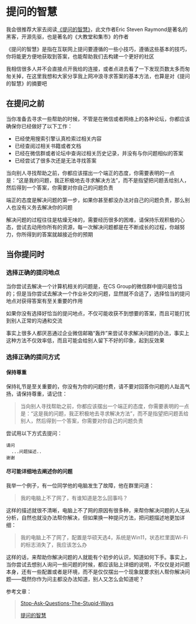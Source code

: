 # 提问的智慧

我会很推荐大家去阅读[《提问的智慧》](提问的智慧.md)，此文作者Eric Steven Raymond是著名的黑客，开源先驱，也是著名的《大教堂和集市》的作者

《提问的智慧》是指在互联网上提问要遵循的一些小技巧，遵循这些基本的技巧，你将能更方便地获取到答案，也能帮助我们去构建一个更好的社区

我相信很多人并不会直接点开我给的连接，或者点进去看了一下发现页数太多而匆匆关掉，在这里我想和大家分享我上网冲浪寻求答案的基本方法，也算是对《提问的智慧》的摘要吧

## 在提问之前

当你准备去寻求一些帮助的时候，不管是在微信或者网络上的各种论坛，你都应该确保你已经做好了以下工作：

- 已经使用搜索引擎认真检索过相关内容
- 已经查阅过相关书籍或者文档
- 已经在微信群或者论坛中查询过相关历史记录，并没有与你问题相似的答案
- 已经尝试了很多次还是无法寻找答案

当向别人寻找帮助之前，你都应该摆出一个端正的态度，你需要表明的一点是：“这是我的问题，我正积极地去寻求解决方法”，而不是指望把问题丢给别人，然后得到一个答案，你需要对你自己的问题负责

端正的态度是解决问题的第一步，如果你甚至都没办法对自己的问题负责，那么别人也没有义务去解决你的问题

解决问题的过程往往是枯燥无味的，需要经历很多的困难，请保持乐观积极的心态，尝试去动用你所有的资源，每一次解决问题都是在不断成长的过程，你越努力，你所得到的答案就越接近你的预期

## 当你提问时

### 选择正确的提问地点

当你尝试去解决一个计算机相关的问题是，在CS Group的微信群中提问是恰当的；但是当你尝试去解决一个作业补交的问题，显然就不合适了，选择恰当的提问地点对获得答案有至关重要的作用

如果你没有选择好恰当的提问地点，不仅可能收获不到想要的答案，而且可能打扰到别人正常的沟通和交流

事实上很多人都厌恶通过企业微信邮箱“轰炸”来尝试寻求解决问题的办法，事实上这种方法不仅效率低，而且可能会给别人留下不好的印象，起到反效果

### 选择正确的提问方式

#### 保持尊重

保持礼节是至关重要的，你没有为你的问题付费，请不要对回答你问题的人趾高气扬，请保持尊重，请记住：

> 当向别人寻找帮助之前，你都应该摆出一个端正的态度，你需要表明的一点是：“这是我的问题，我正积极地去寻求解决方法”，而不是指望把问题丢给别人，然后得到一个答案，你需要对你自己的问题负责

尝试用以下方式去提问：

```
请问
  ...问题描述..
谢谢
```

#### 尽可能详细地去阐述你的问题

我举一个例子，有一位同学他的电脑发生了故障，他在群里问道：

> 我的电脑上不了网了，有谁知道是怎么回事吗？

这样的描述就很不清晰，电脑上不了网的原因有很多种，来帮你解决问题的人无从分析，自然也就没办法帮你解决，但如果换一种提问方法，把问题描述地更加详细：

> 我的电脑上不了网了，配置是华硕天选4，系统是Win11，状态栏里面Wi-Fi的标志消失了，我应该怎么办

这样的话，来帮助你解决问题的人就能有个初步的认识，知道如何下手。事实上，当你尝试去想别人询问一些问题的时候，都应该贴上详细的说明，不仅仅是对问题本身，还有一些配置或者是环境，而不是仅仅摆出一个现象就要求别人帮你解决问题——既然你作为问主都没办法知道，别人又怎么会知道呢？

参考文章：
> [Stop-Ask-Questions-The-Stupid-Ways](https://github.com/tangx/Stop-Ask-Questions-The-Stupid-Ways)
>
> [提问的智慧](https://github.com/ryanhanwu/How-To-Ask-Questions-The-Smart-Way/blob/main/README-zh_CN.md)